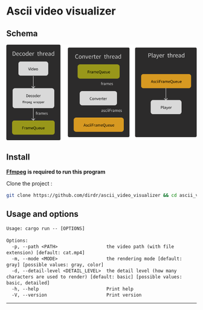 # Ascii video visualizer

## Schema

![schema](./schema.png)

## Install

**[Ffmpeg](https://ffmpeg.org/download.html) is required to run this program**

Clone the project :

```sh
git clone https://github.com/dirdr/ascii_video_visualizer && cd ascii_video_visualizer
```

## Usage and options

```
Usage: cargo run -- [OPTIONS]

Options:
  -p, --path <PATH>                  the video path (with file extension) [default: cat.mp4]
  -m, --mode <MODE>                  the rendering mode [default: gray] [possible values: gray, color]
  -d, --detail-level <DETAIL_LEVEL>  the detail level (how many characters are used to render) [default: basic] [possible values: basic, detailed]
  -h, --help                         Print help
  -V, --version                      Print version

```

---
